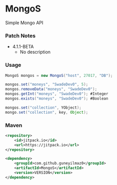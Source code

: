 # MongoS
Simple Mongo API


### Patch Notes

- 4.1.1-BETA
   - No description

### Usage

```JAVA
MongoS mongos = new MongoS("host", 27017, "DB");

mongos.set("moneys", "SwadeDev0", 5);
mongos.removeData("moneys", "SwadeDev0");
mongos.getInt("moneys", "SwadeDev0"); #Integer
mongos.exists("moneys", "SwadeDev0"); #Boolean
```
```JAVA
mongos.set("collection", YObject);
mongo.set("collection", key, Object);
```

### Maven
```XML
<repository>
    <id>jitpack.io</id>
    <url>https://jitpack.io</url>
</repository>
```
```XML
<dependency>
    <groupId>com.github.guneyilmaz0</groupId>
    <artifactId>MongoS</artifactId>
    <version>VERSION</version>
</dependency>
```
